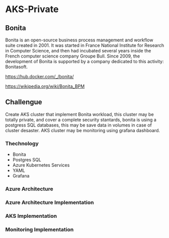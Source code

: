 # AKS-Private

## Bonita
Bonita is an open-source business process management and workflow suite created in 2001. It was started in France National Institute for Research in Computer Science, and then had incubated several years inside the French computer science company Groupe Bull. Since 2009, the development of Bonita is supported by a company dedicated to this activity: Bonitasoft.

https://hub.docker.com/_/bonita/

https://wikipedia.org/wiki/Bonita_BPM

## Challengue

Create AKS cluster that implement Bonita workload, this cluster may be totally private, and cover a complete security stantards, bonita is using a postgress SQL databases, this may be save data in volumes in case of cluster desaster. AKS cluster may be monitoring using grafana dashboard.

### Thechnology

* Bonita
* Postgres SQL
* Azure Kubernetes Services
* YAML
* Grafana

### Azure Architecture

### Azure Architecture Implementation

### AKS Implementation

### Monitoring Implementation


